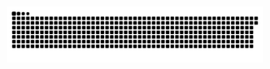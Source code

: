 <picture>
  <source media="(prefers-color-scheme: dark)" srcset="https://raw.githubusercontent.com/MarineHakobyan/MarineHakobyan/982811050e2495c5bb515432c0fab719e635334f/github-contribution-grid-snake-dark.svg" />
  <source media="(prefers-color-scheme: light)" srcset="https://raw.githubusercontent.com/MarineHakobyan/MarineHakobyan/982811050e2495c5bb515432c0fab719e635334f/github-contribution-grid-snake.svg" />
  <img alt="github-snake" src="https://raw.githubusercontent.com/MarineHakobyan/MarineHakobyan/982811050e2495c5bb515432c0fab719e635334f/github-contribution-grid-snake-dark.svg" />
</picture>
